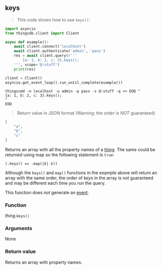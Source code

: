 ## keys

> This code shows how to use `keys()`:

```python
import asyncio
from thingsdb.client import Client

async def example():
    await client.connect('localhost')
    await client.authenticate('admin', 'pass')
    res = await client.query(r'''
        {a: 1, b: 2, c: 3}.keys();
    ''', scope='@:stuff')
    print(res)

client = Client()
asyncio.get_event_loop().run_until_complete(example())
```

```shell
thingscmd -n localhost -u admin -p pass -s @:stuff -q << EOQ "
{a: 1, b: 2, c: 3}.keys();
"
EOQ
```

> Return value in JSON format (Warning: the order is *NOT* guaranteed)

```json
[
    "a",
    "b",
    "c"
]
```

Returns an array with all the property names of a [thing](#thing-type).
The same could be returned using map so the following statement is `true`:

`(.keys() == .map(|k| k))`

<aside class="warning">
Although the <code>keys()</code> and <code>map()</code> functions in the example above will return an array with the same order,
the order of <i>keys</i> in the array is not guaranteed and may be different each time you run the query.
</aside>


This function does *not* generate an [event](#events).

### Function
*thing*.`keys()`

### Arguments
None

### Return value
Returns an array with property names.
